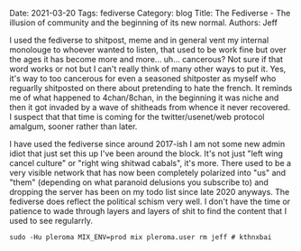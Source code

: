 Date: 2021-03-20
Tags: fediverse
Category: blog
Title: The Fediverse - The illusion of community and the beginning of its new normal.
Authors: Jeff

I used the fediverse to shitpost, meme and in general vent my internal monolouge to whoever wanted to listen, that used to be work fine but over the ages it has become more and more... uh... cancerous? Not sure if that word works or not but I can't really think of many other ways to put it. Yes, it's way to too cancerous for even a seasoned shitposter as myself who reguarlly shitposted on there about pretending to hate the french. It reminds me of what happened to 4chan/8chan, in the beginning it was niche and then it got invaded by a wave of shitheads from whence it never recovered. I suspect that that time is coming for the twitter/usenet/web protocol amalgum, sooner rather than later.

I have used the fediverse since around 2017-ish I am not some new admin idiot that just set this up I've been around the block. It's not just "left wing cancel culture" or "right wing shitwad cabals", it's more. There used to be a very visible network that has now been completely polarized into "us" and "them" (depending on what paranoid delusions you subscribe to) and dropping the server has been on my todo list since late 2020 anyways. The fediverse does reflect the political schism very well. I don't have the time or patience to wade through layers and layers of shit to find the content that I used to see regularrly.

`sudo -Hu pleroma MIX_ENV=prod mix pleroma.user rm jeff # kthnxbai` 


